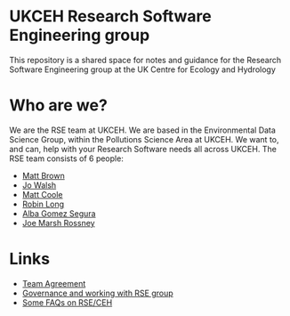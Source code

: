 # UKCEH Research Software Engineering group

This repository is a shared space for notes and guidance for the Research Software Engineering group at the UK Centre for Ecology and Hydrology

# Who are we?

We are the RSE team at UKCEH.   We are based in the Environmental Data Science Group, within the Pollutions Science Area at UKCEH.  We want to, and can, help with your Research Software needs all across UKCEH.  The RSE team consists of 6 people:

* [Matt Brown](https://mattjbr123.github.io/)
* [Jo Walsh](https://github.com/metazool/)
* [Matt Coole](https://github.com/matthewcoole/)
* [Robin Long](https://longr.github.io)
* [Alba Gomez Segura](https://github.com/albags)
* [Joe Marsh Rossney](https://github.com/jmarshrossney/)

# Links

- [Team Agreement](team/agreement.md)
- [Governance and working with RSE group](team/governance/diagrams/README.md)
- [Some FAQs on RSE/CEH](q_and_a/README.md)

